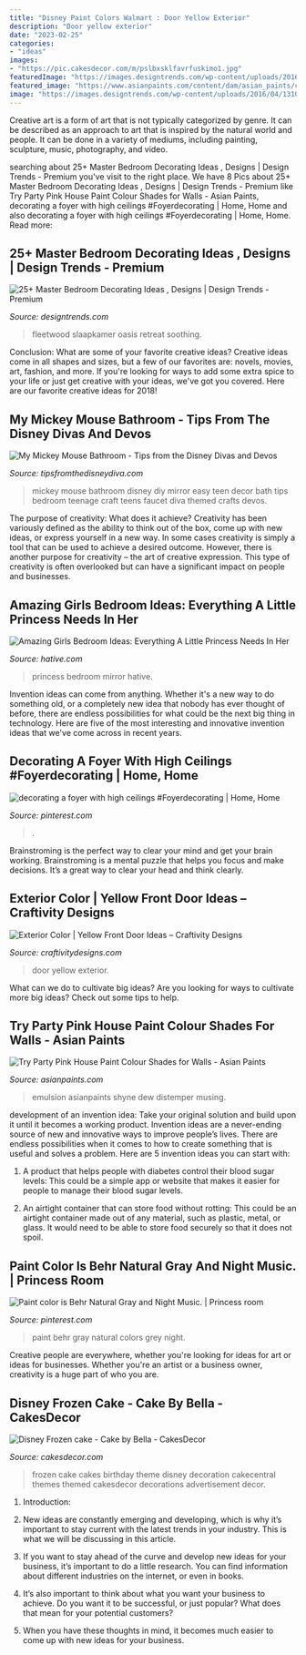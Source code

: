 ```yaml
---
title: "Disney Paint Colors Walmart : Door Yellow Exterior"
description: "Door yellow exterior"
date: "2023-02-25"
categories:
- "ideas"
images:
- "https://pic.cakesdecor.com/m/pslbxsklfavrfuskimo1.jpg"
featuredImage: "https://images.designtrends.com/wp-content/uploads/2016/04/13104532/Traditional-Master-Bedroom-Design.jpg"
featured_image: "https://www.asianpaints.com/content/dam/asian_paints/colours/room-shots/purples-pinks-colour-shade-asian-paints-8121.jpg"
image: "https://images.designtrends.com/wp-content/uploads/2016/04/13104532/Traditional-Master-Bedroom-Design.jpg"
---
```



Creative art is a form of art that is not typically categorized by genre. It can be described as an approach to art that is inspired by the natural world and people. It can be done in a variety of mediums, including painting, sculpture, music, photography, and video.

	

		
searching about 25+ Master Bedroom Decorating Ideas , Designs | Design Trends - Premium you've visit to the right place. We have 8 Pics about 25+ Master Bedroom Decorating Ideas , Designs | Design Trends - Premium like Try Party Pink House Paint Colour Shades for Walls - Asian Paints, decorating a foyer with high ceilings #Foyerdecorating | Home, Home and also decorating a foyer with high ceilings #Foyerdecorating | Home, Home. Read more:
		
    
## 25+ Master Bedroom Decorating Ideas , Designs | Design Trends - Premium

<img loading=lazy src="https://images.designtrends.com/wp-content/uploads/2016/04/13104532/Traditional-Master-Bedroom-Design.jpg" onerror="this.onerror=null;this.src='https://tse3.mm.bing.net/th?id=OIP.3JD_pxSh_aXeZ5PR7IQeBAHaJ4&amp;pid=15.1';" alt="25+ Master Bedroom Decorating Ideas , Designs | Design Trends - Premium">

_Source: designtrends.com_

>fleetwood slaapkamer oasis retreat soothing. 

	

Conclusion: What are some of your favorite creative ideas?
Creative ideas come in all shapes and sizes, but a few of our favorites are: novels, movies, art, fashion, and more. If you're looking for ways to add some extra spice to your life or just get creative with your ideas, we've got you covered. Here are our favorite creative ideas for 2018!

    
## My Mickey Mouse Bathroom - Tips From The Disney Divas And Devos

<img loading=lazy src="http://3.bp.blogspot.com/-jONVhbWAT34/UXvI7YOQSzI/AAAAAAAAA64/RhrNg3a1RPw/s1600/Mirror1.jpg" onerror="this.onerror=null;this.src='https://tse3.mm.bing.net/th?id=OIP.H4cYuUgLa2g82nE6KKhqLgHaLG&amp;pid=15.1';" alt="My Mickey Mouse Bathroom - Tips from the Disney Divas and Devos">

_Source: tipsfromthedisneydiva.com_

>mickey mouse bathroom disney diy mirror easy teen decor bath tips bedroom teenage craft teens faucet diva themed crafts devos. 

	

The purpose of creativity: What does it achieve?
Creativity has been variously defined as the ability to think out of the box, come up with new ideas, or express yourself in a new way. In some cases creativity is simply a tool that can be used to achieve a desired outcome. However, there is another purpose for creativity – the art of creative expression. This type of creativity is often overlooked but can have a significant impact on people and businesses.

    
## Amazing Girls Bedroom Ideas: Everything A Little Princess Needs In Her

<img loading=lazy src="https://hative.com/wp-content/uploads/2016/05/princess-bedroom/65-66-princess-bedroom-ideas.jpg" onerror="this.onerror=null;this.src='https://tse2.mm.bing.net/th?id=OIP.i6whnsaGgiEBVh4JxuwGZgHaQH&amp;pid=15.1';" alt="Amazing Girls Bedroom Ideas: Everything A Little Princess Needs In Her">

_Source: hative.com_

>princess bedroom mirror hative. 

	

Invention ideas can come from anything. Whether it's a new way to do something old, or a completely new idea that nobody has ever thought of before, there are endless possibilities for what could be the next big thing in technology. Here are five of the most interesting and innovative invention ideas that we've come across in recent years.

    
## Decorating A Foyer With High Ceilings #Foyerdecorating | Home, Home

<img loading=lazy src="https://i.pinimg.com/736x/16/ab/76/16ab769af226a6c42b4974236dc97d80.jpg" onerror="this.onerror=null;this.src='https://tse4.mm.bing.net/th?id=OIP.kn8cv2xZXLxl9h06nR4y7QHaLF&amp;pid=15.1';" alt="decorating a foyer with high ceilings #Foyerdecorating | Home, Home">

_Source: pinterest.com_

>. 

	

Brainstroming is the perfect way to clear your mind and get your brain working. Brainstroming is a mental puzzle that helps you focus and make decisions. It’s a great way to clear your head and think clearly.

    
## Exterior Color | Yellow Front Door Ideas – Craftivity Designs

<img loading=lazy src="https://craftivitydesigns.com/wp-content/uploads/2017/05/yellow-door-lolly-jane_sm.jpg" onerror="this.onerror=null;this.src='https://tse4.mm.bing.net/th?id=OIP.-X4QIzjr87JeY1Pava67cwHaLH&amp;pid=15.1';" alt="Exterior Color | Yellow Front Door Ideas – Craftivity Designs">

_Source: craftivitydesigns.com_

>door yellow exterior. 

	

What can we do to cultivate big ideas?
Are you looking for ways to cultivate more big ideas? Check out some tips to help.

    
## Try Party Pink House Paint Colour Shades For Walls - Asian Paints

<img loading=lazy src="https://www.asianpaints.com/content/dam/asian_paints/colours/room-shots/purples-pinks-colour-shade-asian-paints-8121.jpg" onerror="this.onerror=null;this.src='https://tse3.mm.bing.net/th?id=OIP.GQPMV7aOgUkx9R1fXfbEDQHaGK&amp;pid=15.1';" alt="Try Party Pink House Paint Colour Shades for Walls - Asian Paints">

_Source: asianpaints.com_

>emulsion asianpaints shyne dew distemper musing. 

	

development of an invention idea: Take your original solution and build upon it until it becomes a working product.
Invention ideas are a never-ending source of new and innovative ways to improve people’s lives. There are endless possibilities when it comes to how to create something that is useful and solves a problem. Here are 5 invention ideas you can start with:
1) A product that helps people with diabetes control their blood sugar levels: This could be a simple app or website that makes it easier for people to manage their blood sugar levels.

2) An airtight container that can store food without rotting: This could be an airtight container made out of any material, such as plastic, metal, or glass. It would need to be able to store food securely so that it does not spoil.

    
## Paint Color Is Behr Natural Gray And Night Music. | Princess Room

<img loading=lazy src="https://i.pinimg.com/736x/61/19/fa/6119fa9b5bff5199686b1ea4e6992b5c.jpg" onerror="this.onerror=null;this.src='https://tse3.mm.bing.net/th?id=OIP.uqzTvE6AuKRYvKSGAlObKgHaJ3&amp;pid=15.1';" alt="Paint color is Behr Natural Gray and Night Music. | Princess room">

_Source: pinterest.com_

>paint behr gray natural colors grey night. 

	

Creative people are everywhere, whether you're looking for ideas for art or ideas for businesses. Whether you're an artist or a business owner, creativity is a huge part of who you are.

    
## Disney Frozen Cake - Cake By Bella - CakesDecor

<img loading=lazy src="https://pic.cakesdecor.com/m/pslbxsklfavrfuskimo1.jpg" onerror="this.onerror=null;this.src='https://tse1.mm.bing.net/th?id=OIP.Io5HBUrJNKhyp54CmncTJAHaJ3&amp;pid=15.1';" alt="Disney Frozen cake - Cake by Bella - CakesDecor">

_Source: cakesdecor.com_

>frozen cake cakes birthday theme disney decoration cakecentral themes themed cakesdecor decorations advertisement decor. 

	

1. Introduction:
1. New ideas are constantly emerging and developing, which is why it’s important to stay current with the latest trends in your industry. This is what we will be discussing in this article.
2. If you want to stay ahead of the curve and develop new ideas for your business, it’s important to do a little research. You can find information about different industries on the internet, or even in books.

3. It’s also important to think about what you want your business to achieve. Do you want it to be successful, or just popular? What does that mean for your potential customers?

4. When you have these thoughts in mind, it becomes much easier to come up with new ideas for your business.

